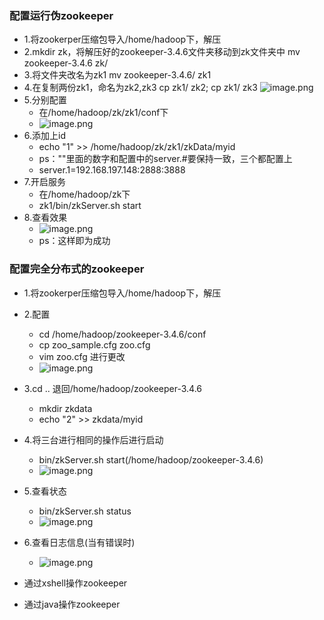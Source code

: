 ### 配置运行伪zookeeper
* 1.将zookerper压缩包导入/home/hadoop下，解压
* 2.mkdir zk，将解压好的zookeeper-3.4.6文件夹移动到zk文件夹中
    mv zookeeper-3.4.6 zk/
* 3.将文件夹改名为zk1
    mv zookeeper-3.4.6/ zk1	
* 4.在复制两份zk1，命名为zk2,zk3
	cp zk1/ zk2; cp zk1/ zk3
	![image.png](https://upload-images.jianshu.io/upload_images/14467401-b81d4eb0908af545.png?imageMogr2/auto-orient/strip%7CimageView2/2/w/1240)
* 5.分别配置
	* 在/home/hadoop/zk/zk1/conf下
	* ![image.png](https://upload-images.jianshu.io/upload_images/14467401-a22ac4db0b6cd682.png?imageMogr2/auto-orient/strip%7CimageView2/2/w/1240)
* 6.添加上id			
	* echo "1" >> /home/hadoop/zk/zk1/zkData/myid
	* ps：""里面的数字和配置中的server.#要保持一致，三个都配置上
	* server.1=192.168.197.148:2888:3888
* 7.开启服务
	* 在/home/hadoop/zk下
	* zk1/bin/zkServer.sh start
* 8.查看效果
	* ![image.png](https://upload-images.jianshu.io/upload_images/14467401-c461c8dbe6dc4ce7.png?imageMogr2/auto-orient/strip%7CimageView2/2/w/1240)
	* ps：这样即为成功

	
### 配置完全分布式的zookeeper
* 1.将zookerper压缩包导入/home/hadoop下，解压
* 2.配置
	* cd /home/hadoop/zookeeper-3.4.6/conf
	* cp zoo_sample.cfg zoo.cfg
	* vim zoo.cfg 进行更改
	* ![image.png](https://upload-images.jianshu.io/upload_images/14467401-7df0bec4486da587.png?imageMogr2/auto-orient/strip%7CimageView2/2/w/1240)

* 3.cd .. 退回/home/hadoop/zookeeper-3.4.6	
	* mkdir zkdata
	* echo "2" >> zkdata/myid
* 4.将三台进行相同的操作后进行启动
	* bin/zkServer.sh start(/home/hadoop/zookeeper-3.4.6)
	* ![image.png](https://upload-images.jianshu.io/upload_images/14467401-eb1499dd594000db.png?imageMogr2/auto-orient/strip%7CimageView2/2/w/1240)
* 5.查看状态
	* bin/zkServer.sh status
	* ![image.png](https://upload-images.jianshu.io/upload_images/14467401-eca49ade07041a4b.png?imageMogr2/auto-orient/strip%7CimageView2/2/w/1240)
* 6.查看日志信息(当有错误时)
	* ![image.png](https://upload-images.jianshu.io/upload_images/14467401-6c493b021213cb54.png?imageMogr2/auto-orient/strip%7CimageView2/2/w/1240)

	
* 通过xshell操作zookeeper	
	
* 通过java操作zookeeper	
	
	
	
	
	
	
	
	
	